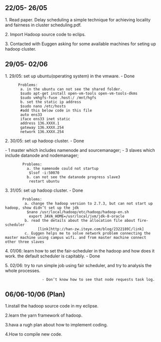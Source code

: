 <title>MapReduce </title>
<h2>22/05- 26/05</h2>
<p>1. Read paper. Delay scheduling a simple technique for achieving locality and fairness in cluster scheduling.pdf. </p>
<p>2. Import Hadoop source code to eclips.</p>
<p>3. Contacted with Euggen asking for some available machines for seting up hadoop cluster.</p>
 <h2>29/05- 02/06</h2>
<p> 1. 29/05: set up ubuntu(operating system) in the vmware.  - Done </p>

          Problems:
           a. in the ubuntu can not see the shared folder.
           $sudo apt-get install open-vm-tools open-vm-tools-dkms
           $sudo vmhgfs-fuse .host:/ /mnt/hgfs
           b. set the static ip address
           $sudo nano /etc/hosts
           #add this below code in this file
           auto ens33
           iface ens33 inet static
           address 136.XXXX.1
           gateway 136.XXXX.254
           network 136.XXXX.254
                 
<p> 2. 30/05: set up hadoop cluster.  - Done </p>
            - 1 master which includes namenode and sourcemanager;
            - 3 slaves which include datanode and nodemanager;
                       
            Problems: 
              a. the namenode could not startup
               $lsof -i:50070
              b. can not see the datanode progress slave3
               restart ubuntu                               
     
<p> 3. 31/05: set up hadoop cluster. - Done</p>

            Problems:
             a. change the hadoop version to 2.7.3, but can not start up hadoop, show didn’t set up the jdk
              $nano /usr/local/hadoop/etc/hadoop/hadoop-en.sh
               export JAVA_HOME=/usr/local/jvm/jdk-8-oracle
             b. read the details about the allocation file about fire-scheduler
                   [link]http://han-zw.iteye.com/blog/2322189[/link]
             c. Euggen helps me to solve network problem connecting the master machine using campus wifi. and from master machine connect other three slaves
             
<p> 4. 01/06: learn how to set the fair-scheduler in the hadoop and how does it work. the default scheduler is capitably. - Done</p>

<p> 5. 02/06:  try to run simple job using fair scheduler, and try to analysis the whole processes. </p>
  
                     - Don’t know how to see that node requests task log.
 
<h2>06/06-10/06 (Plan)</h2>

<p>1.install the hadoop source code in my eclipse.</p>
<p>2.learn the yarn framework of hadoop.</p>
<p>3.hava a rugh plan about how to implement coding.</p>
<p>4.How to compile new code. </p>

